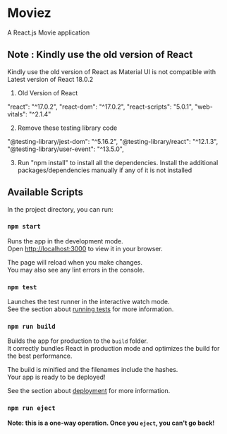 # Moviez

A React.js Movie application

## Note : Kindly use the old version of React

Kindly use the old version of React as Material UI is not compatible with Latest version of React 18.0.2

1. Old Version of React

"react": "^17.0.2",
"react-dom": "^17.0.2",
"react-scripts": "5.0.1",
"web-vitals": "^2.1.4"

2. Remove these testing library code 

"@testing-library/jest-dom": "^5.16.2",
"@testing-library/react": "^12.1.3",
"@testing-library/user-event": "^13.5.0",


3. Run "npm install" to install all the dependencies.
     Install the additional packages/dependencies manually if any of it is not installed 



## Available Scripts

In the project directory, you can run:

### `npm start`

Runs the app in the development mode.\
Open [http://localhost:3000](http://localhost:3000) to view it in your browser.

The page will reload when you make changes.\
You may also see any lint errors in the console.

### `npm test`

Launches the test runner in the interactive watch mode.\
See the section about [running tests](https://facebook.github.io/create-react-app/docs/running-tests) for more information.

### `npm run build`

Builds the app for production to the `build` folder.\
It correctly bundles React in production mode and optimizes the build for the best performance.

The build is minified and the filenames include the hashes.\
Your app is ready to be deployed!

See the section about [deployment](https://facebook.github.io/create-react-app/docs/deployment) for more information.

### `npm run eject`

**Note: this is a one-way operation. Once you `eject`, you can't go back!**

